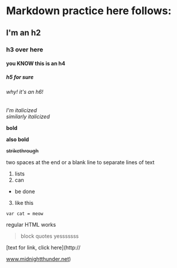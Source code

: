 # Markdown practice here follows:


## I'm an h2
### h3 over here
#### you KNOW this is an h4
##### h5 for sure
###### why! it's an h6!

*I'm italicized*  
_similarly italicized_

**bold** <br>

__also bold__

~~strikethrough~~

two spaces at the end  or a blank line to separate lines of text

1. lists
2. can   
  * be done
3. like this

```
var cat = meow
```
<p>regular HTML works</p>

> block quotes
> yesssssss

[text for link, click here](http://

www.midnightthunder.net)

